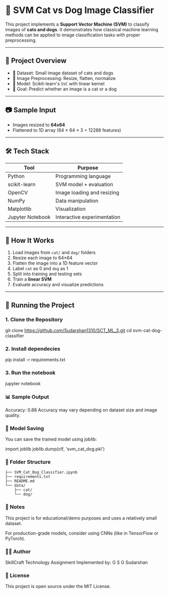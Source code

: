 # 🐾 SVM Cat vs Dog Image Classifier

This project implements a **Support Vector Machine (SVM)** to classify images of **cats and dogs**. It demonstrates how classical machine learning methods can be applied to image classification tasks with proper preprocessing.

---

## 📌 Project Overview

- 📂 Dataset: Small image dataset of cats and dogs
- 📐 Image Preprocessing: Resize, flatten, normalize
- 🤖 Model: Scikit-learn's `SVC` with linear kernel
- 🎯 Goal: Predict whether an image is a cat or a dog

---

## 📷 Sample Input

- Images resized to **64x64**
- Flattened to 1D array (64 × 64 × 3 = 12288 features)

---

## 🛠️ Tech Stack

| Tool           | Purpose                         |
|----------------|---------------------------------|
| Python         | Programming language            |
| scikit-learn   | SVM model + evaluation          |
| OpenCV         | Image loading and resizing      |
| NumPy          | Data manipulation               |
| Matplotlib     | Visualization                   |
| Jupyter Notebook | Interactive experimentation  |

---

## 🧪 How It Works

1. Load images from `cat/` and `dog/` folders
2. Resize each image to 64×64
3. Flatten the image into a 1D feature vector
4. Label `cat` as 0 and `dog` as 1
5. Split into training and testing sets
6. Train a **linear SVM**
7. Evaluate accuracy and visualize predictions

---

## 🚀 Running the Project

### 1. Clone the Repository

git clone https://github.com/Sudarshan1310/SCT_ML_3.git
cd svm-cat-dog-classifier

### 2. Install dependecies

pip install -r requirements.txt

### 3. Run the notebook

jupyter notebook

### 📊 Sample Output

Accuracy: 0.88
Accuracy may vary depending on dataset size and image quality.

### 💾 Model Saving
You can save the trained model using joblib:

import joblib
joblib.dump(clf, 'svm_cat_dog.pkl')

### 📁 Folder Structure

```svm-cat-dog-classifier/
├── SVM_Cat_Dog_Classifier.ipynb
├── requirements.txt
├── README.md
└── data/
    ├── cat/
    └── dog/
```

### 📌 Notes
This project is for educational/demo purposes and uses a relatively small dataset.

For production-grade models, consider using CNNs (like in TensorFlow or PyTorch).

### 🧑‍💻 Author
SkillCraft Technology Assignment
Implemented by: G S G Sudarshan

### 📄 License
This project is open source under the MIT License.

